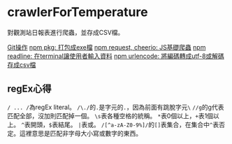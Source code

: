 # crawlerForTemperature
對觀測站日報表進行爬蟲，並存成CSV檔。

[Git操作](https://medium.com/tsungs-blog/day13-git-github%E6%93%8D%E4%BD%9C-304ad94a1c6a)
[npm pkg: 打包成exe檔](https://codertw.com/%E5%89%8D%E7%AB%AF%E9%96%8B%E7%99%BC/218961/)
[npm request, cheerio: JS基礎爬蟲](https://andy6804tw.github.io/2018/02/11/nodejs-crawler/)
[npm readline: 在terminal讓使用者輸入資料](https://segmentfault.com/q/1010000022283003)
[npm urlencode: 將編碼轉成utf-8或解碼](https://www.npmjs.com/package/urlencode)
[存成csv檔](https://www.npmjs.com/package/objects-to-csv)

## regEx心得
`/ ... /`為regEx literal。
`/\./`的`.`是字元的`.`，因為前面有跳脫字元`\`
`//g`的g代表匹配全部，沒加則匹配掉一個。
`\s`表各種空格的統稱。
`*`表0個以上，`+`表1個以上。
`^`表開頭，`$`表結尾。
`|`表或。
`/[^a-zA-Z0-9%]/`的`[]`表集合，在集合中`^`表否定。這裡意思是匹配非字母大小寫或數字的東西。
